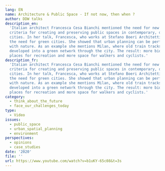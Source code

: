 ```yaml
---
lang: EN
name: Architecture & Public Space - If not now, then when ?
author: DDW talks
description_en:
  'Italian architect Francesca Cesa Bianchi mentioned the need for new
  criteria for creating and preserving public spaces in contemporary, densely populated
  cities. In her talk, Francesca, who works at Stefano Boeri Architetti, emphasised
  the need for green cities. She showed that urban planning can be perfectly balanced
  with nature. As an example she mentions Milan, where old train tracks have been
  developed into a green network through the city. The result: more biodiversity,
  places for recreation and more space for walkers and cyclists.'
description_fr:
  'Italian architect Francesca Cesa Bianchi mentioned the need for new
  criteria for creating and preserving public spaces in contemporary, densely populated
  cities. In her talk, Francesca, who works at Stefano Boeri Architetti, emphasised
  the need for green cities. She showed that urban planning can be perfectly balanced
  with nature. As an example she mentions Milan, where old train tracks have been
  developed into a green network through the city. The result: more biodiversity,
  places for recreation and more space for walkers and cyclists.'
category:
  - think_about_the_future
  - face_our_challenges_today
type:
  - Video
issues:
  - public_space
  - urban_spatial_planning
  - environment
perspectives:
  - opinions
  - case_studies
date: '2020'
file: ''
url: https://www.youtube.com/watch?v=b1uKY-65c08&t=3s
---
```

